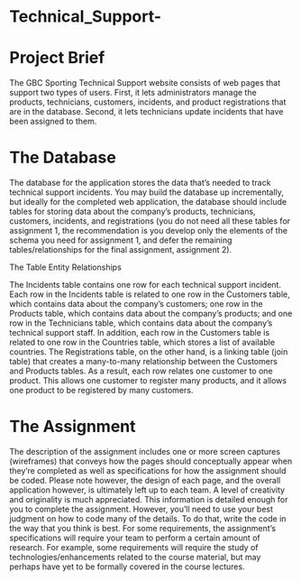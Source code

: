 # Technical_Support-


# Project Brief

The GBC Sporting Technical Support website consists of web pages that support two types of users. First, it lets administrators manage the products, technicians, customers, incidents, and product registrations that are in the database. Second, it lets technicians update incidents that have been assigned to them.

# The Database
The database for the application stores the data that’s needed to track technical support incidents. You may build the database up incrementally, but ideally for the completed web application, the database should include tables for storing data about the company’s products, technicians, customers, incidents, and registrations (you do not need all these tables for assignment 1, the recommendation is you develop only the elements of the schema you need for assignment 1, and defer the remaining tables/relationships for the final assignment, assignment 2).

The Table Entity Relationships

The Incidents table contains one row for each technical support incident. Each row in the Incidents table is related to one row in the Customers table, which contains data about the company’s customers; one row in the Products table, which contains data about the company’s products; and one row in the Technicians table, which contains data about the company’s technical support staff.
In addition, each row in the Customers table is related to one row in the Countries table, which stores a list of available countries. The Registrations table, on the other hand, is a linking table (join table) that creates a many-to-many relationship between the Customers and Products tables. As a result, each row relates one customer to one product. This allows one customer to register many products, and it allows one product to be registered by many customers.

# The Assignment
The description of the assignment includes one or more screen captures (wireframes) that conveys how the pages should conceptually appear when they’re completed as well as specifications for how the assignment should be coded. Please note however, the design of each page, and the overall application however, is ultimately left up to each team. A level of creativity and originality is much appreciated.
This information is detailed enough for you to complete the assignment. However, you’ll need to use your best judgment on how to code many of the details. To do that, write the code in the way that you think is best.
For some requirements, the assignment’s specifications will require your team to perform a certain amount of research. For example, some requirements will require the study of technologies/enhancements related to the course material, but may perhaps have yet to be formally covered in the course lectures.
